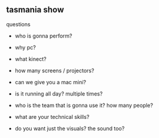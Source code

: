 ## tasmania show

questions

* who is gonna perform?

* why pc?

* what kinect?

* how many screens / projectors?

* can we give you a mac mini?

* is it running all day? multiple times?

* who is the team that is gonna use it? how many people?

* what are your technical skills?

* do you want just the visuals? the sound too?
